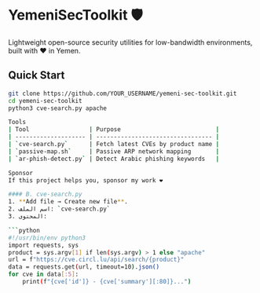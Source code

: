 # YemeniSecToolkit 🛡️

Lightweight open-source security utilities for low-bandwidth environments, built with ❤️ in Yemen.

## Quick Start
```bash
git clone https://github.com/YOUR_USERNAME/yemeni-sec-toolkit.git
cd yemeni-sec-toolkit
python3 cve-search.py apache

Tools
| Tool                 | Purpose                           |
| -------------------- | --------------------------------- |
| `cve-search.py`      | Fetch latest CVEs by product name |
| `passive-map.sh`     | Passive ARP network mapping       |
| `ar-phish-detect.py` | Detect Arabic phishing keywords   |

Sponsor
If this project helps you, sponsor my work ❤️

#### B. cve-search.py
1. **Add file → Create new file**.
2. اسم الملف: `cve-search.py`
3. المحتوى:

```python
#!/usr/bin/env python3
import requests, sys
product = sys.argv[1] if len(sys.argv) > 1 else "apache"
url = f"https://cve.circl.lu/api/search/{product}"
data = requests.get(url, timeout=10).json()
for cve in data[:5]:
    print(f"{cve['id']} - {cve['summary'][:80]}...")
